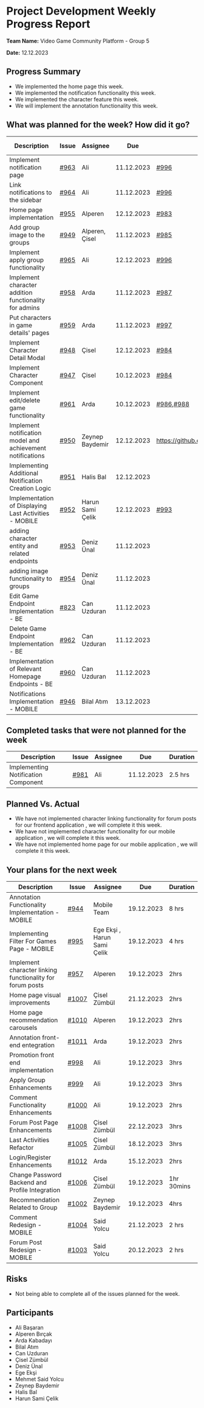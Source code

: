 # Project Development Weekly Progress Report

**Team Name:** Video Game Community Platform - Group 5

**Date:** 12.12.2023

## Progress Summary

- We implemented the home page this week.
- We implemented the notification functionality this week.
- We implemented the character feature this week.
- We will implement the annotation functionality this week.

## What was planned for the week? How did it go?
| Description                                                                | Issue                                                           | Assignee         | Due        | PR  | Estimated Duration | Actual Duration |
| -------------------------------------------------------------------------- | --------------------------------------------------------------- | ---------------- | ---------- | --- | ------------------ | --------------- |
| Implement notification page                               | [#963](https://github.com/bounswe/bounswe2023group5/issues/963) | Ali            | 11.12.2023 |[#996](https://github.com/bounswe/bounswe2023group5/pull/996) | 3hrs     | 3.5 hrs |
| Link notifications to the sidebar                         | [#964](https://github.com/bounswe/bounswe2023group5/issues/964) | Ali            | 11.12.2023 |[#996](https://github.com/bounswe/bounswe2023group5/pull/996) | 2hrs     | 1.5 hrs |
| Home page implementation                                  | [#955](https://github.com/bounswe/bounswe2023group5/issues/955) | Alperen        | 12.12.2023 | [#983](https://github.com/bounswe/bounswe2023group5/pull/983) | 2hrs     | 1.5 hrs |
| Add group image to the groups                             | [#949](https://github.com/bounswe/bounswe2023group5/issues/949) | Alperen, Çisel | 11.12.2023 | [#985](https://github.com/bounswe/bounswe2023group5/pull/985)| 1hr    | 30mins |
| Implement apply group functionality                       | [#965](https://github.com/bounswe/bounswe2023group5/issues/965) | Ali            | 12.12.2023 |[#996](https://github.com/bounswe/bounswe2023group5/pull/996) | 3hrs     | 3 hrs |
| Implement character addition functionality for admins     | [#958](https://github.com/bounswe/bounswe2023group5/issues/958) | Arda           | 11.12.2023 | [#987](https://github.com/bounswe/bounswe2023group5/pull/987)| 2hrs     | 2.5 hrs |
| Put characters in game details' pages                     | [#959](https://github.com/bounswe/bounswe2023group5/issues/959) | Arda           | 11.12.2023 |[#997](https://github.com/bounswe/bounswe2023group5/pull/997) | 2hrs     | 2 hrs |
| Implement Character Detail Modal                          | [#948](https://github.com/bounswe/bounswe2023group5/issues/948)| Çisel          | 12.12.2023 | [#984](https://github.com/bounswe/bounswe2023group5/pull/984)| 4hrs     | 4.5 hrs |
| Implement Character Component                             | [#947](https://github.com/bounswe/bounswe2023group5/issues/947) | Çisel          | 10.12.2023 |[#984](https://github.com/bounswe/bounswe2023group5/pull/984) | 2hrs     | 2 hrs |
| Implement edit/delete game functionality                  | [#961](https://github.com/bounswe/bounswe2023group5/issues/961) | Arda           | 10.12.2023 | [#986](https://github.com/bounswe/bounswe2023group5/pull/986),[#988](https://github.com/bounswe/bounswe2023group5/pull/988)| 3hrs     | 3.5 hrs |
| Implement notification model and achievement notifications | [#950](https://github.com/bounswe/bounswe2023group5/issues/950) | Zeynep Baydemir | 12.12.2023| https://github.com/bounswe/bounswe2023group5/pull/972 | 3.5 hrs | 4 hrs |
| Implementing Additional Notification Creation Logic | [#951](https://github.com/bounswe/bounswe2023group5/issues/951) | Halis Bal | 12.12.2023| | 4 hrs| 4.5 hrs |
| Implementation of Displaying Last Activities - MOBILE | [#952](https://github.com/bounswe/bounswe2023group5/issues/952) | Harun Sami Çelik| 12.12.2023| [#993](https://github.com/bounswe/bounswe2023group5/pull/993) | 3.5 hrs| 4 hrs |
| adding character entity and related endpoints | [#953](https://github.com/bounswe/bounswe2023group5/issues/953) | Deniz Ünal | 11.12.2023| | 4 hrs | 3.5 hrs |
| adding image functionality to groups | [#954](https://github.com/bounswe/bounswe2023group5/issues/954) | Deniz Ünal | 11.12.2023| | 30 mins | 1 hrs |
| Edit Game Endpoint Implementation - BE | [#823](https://github.com/bounswe/bounswe2023group5/issues/823) | Can Uzduran | 11.12.2023 | | 1.5hrs | 2 hrs |
| Delete Game Endpoint Implementation - BE | [#962](https://github.com/bounswe/bounswe2023group5/issues/962) | Can Uzduran | 11.12.2023 | | 1hrs | 1 hrs |
| Implementation of Relevant Homepage Endpoints - BE | [#960](https://github.com/bounswe/bounswe2023group5/issues/960) | Can Uzduran | 11.12.2023 | | 2hrs | 1.5 hrs |
| Notifications Implementation - MOBILE | [#946](https://github.com/bounswe/bounswe2023group5/issues/946) | Bilal Atım | 13.12.2023 | | 4hrs | 4.5 hrs |

## Completed tasks that were not planned for the week
| Description | Issue | Assignee | Due | Duration |
| --- | --- | --- | --- | --- |
| Implementing Notification Component | [#981](https://github.com/bounswe/bounswe2023group5/issues/981) | Ali     | 11.12.2023 | 2.5 hrs     |
## Planned Vs. Actual

* We have not implemented character linking functionality for forum posts for our frontend application , we will complete it this week.
* We have not implemented character functionality for our mobile application , we will complete it this week.
* We have not implemented home page for our mobile application , we will complete it this week.


## Your plans for the next week

| Description | Issue | Assignee | Due | Duration |
| --- | --- | --- | --- | --- |
| Annotation Functionality Implementation - MOBILE | [#944](https://github.com/bounswe/bounswe2023group5/issues/944) | Mobile Team | 19.12.2023| 8 hrs|
| Implementing Filter For Games Page - MOBILE | [#995](https://github.com/bounswe/bounswe2023group5/issues/995) | Ege Ekşi , Harun Sami Çelik | 19.12.2023| 4 hrs|
| Implement character linking functionality for forum posts | [#957](https://github.com/bounswe/bounswe2023group5/issues/957)| Alperen        | 19.12.2023 | 2hrs     |
| Home page visual improvements | [#1007](https://github.com/bounswe/bounswe2023group5/issues/1007)| Çisel Zümbül    | 21.12.2023 | 2hrs     |
| Home page recommendation carousels | [#1010](https://github.com/bounswe/bounswe2023group5/issues/1010) | Alperen      | 19.12.2023 | 2hrs     |
| Annotation front-end entegration | [#1011](https://github.com/bounswe/bounswe2023group5/issues/1011) | Arda      | 19.12.2023 | 2hrs     |
| Promotion front end implementation |[#998](https://github.com/bounswe/bounswe2023group5/issues/998)| Ali     | 19.12.2023 | 3hrs     |
| Apply Group Enhancements | [#999](https://github.com/bounswe/bounswe2023group5/issues/999) | Ali     | 19.12.2023 | 3hrs     |
| Comment Functionality Enhancements | [#1000](https://github.com/bounswe/bounswe2023group5/issues/1000) | Ali     | 19.12.2023 | 2hrs     |
| Forum Post Page Enhancements | [#1008](https://github.com/bounswe/bounswe2023group5/issues/1008) | Çisel Zümbül   | 22.12.2023 | 3hrs     |
| Last Activities Refactor | [#1005](https://github.com/bounswe/bounswe2023group5/issues/1005)  | Çisel Zümbül   | 18.12.2023 | 3hrs     |
| Login/Register Enhancements | [#1012](https://github.com/bounswe/bounswe2023group5/issues/1012) | Arda   | 15.12.2023 | 2hrs     |
| Change Password Backend and Profile Integration | [#1006](https://github.com/bounswe/bounswe2023group5/issues/1006)| Çisel Zümbül | 19.12.2023 | 1hr 30mins    |
| Recommendation Related to Group  | [#1002](https://github.com/bounswe/bounswe2023group5/issues/1002) | Zeynep Baydemir  | 19.12.2023 | 4hrs     |
| Comment Redesign - MOBILE | [#1004](https://github.com/bounswe/bounswe2023group5/issues/1004) | Said Yolcu | 21.12.2023 | 2 hrs |
| Forum Post Redesign - MOBILE | [#1003](https://github.com/bounswe/bounswe2023group5/issues/1003) | Said Yolcu | 20.12.2023 | 2 hrs |


## Risks

- Not being able to complete all of the issues planned for the week.


## Participants

- Ali Başaran
- Alperen Bırçak
- Arda Kabadayı
- Bilal Atım
- Can Uzduran
- Çisel Zümbül
- Deniz Ünal
- Ege Ekşi
- Mehmet Said Yolcu
- Zeynep Baydemir
- Halis Bal
- Harun Sami Çelik
